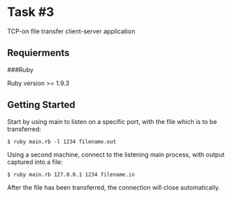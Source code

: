 Task #3
=======

TCP-on file transfer client-server application

Requierments
------------

###Ruby

Ruby version >= 1.9.3

Getting Started
---------------

Start by using main to listen on a specific port, with the file which is to be transferred:

    $ ruby main.rb -l 1234 filename.out

Using a second machine, connect to the listening main process, with output captured into a file:

    $ ruby main.rb 127.0.0.1 1234 filename.in

After the file has been transferred, the connection will close automatically.